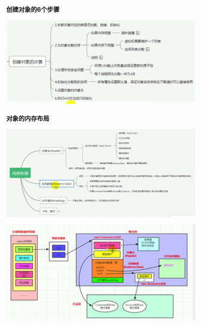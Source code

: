 ### 创建对象的6个步骤

![image-20230222103915638](../image/image-20230222103915638.png)



### 对象的内存布局

![image-20230222104747900](../image/image-20230222104747900.png)







![image-20230222105309882](../image/image-20230222105309882.png)